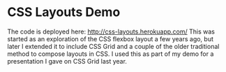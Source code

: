 # CSS Layouts Demo
The code is deployed here: http://css-layouts.herokuapp.com/
This was started as an exploration of the CSS flexbox layout a few years ago, but later I extended it to include CSS Grid and a couple of the older traditional method to compose layouts in CSS. I used this as part of my demo for a presentation I gave on CSS Grid last year. 
